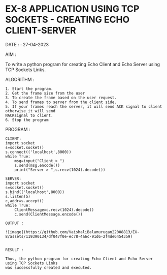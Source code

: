 # EX-8 APPLICATION USING TCP SOCKETS - CREATING ECHO CLIENT-SERVER

DATE : : 27-04-2023

AIM :

To write a python program for creating Echo Client and Echo Server using TCP Sockets
Links.

ALGORITHM :
```
1. Start the program.
2. Get the frame size from the user
3. To create the frame based on the user request.
4. To send frames to server from the client side.
5. If your frames reach the server, it will send ACK signal to client otherwise it will send
NACKsignal to client.
6. Stop the program
```

PROGRAM :
```
CLIENT:
import socket
s=socket.socket()
s.connect(('localhost',8000))
while True:
    msg=input("Client > ")
    s.send(msg.encode())
    print("Server > ",s.recv(1024).decode())
```
```
SERVER:
import socket
s=socket.socket()
s.bind(('localhost',8000))
s.listen(5)
c,addr=s.accept()
while True:
    ClientMessage=c.recv(1024).decode()
    c.send(ClientMessage.encode())

OUTPUT :

![image](https://github.com/VaishaliBalamurugan22008813/EX-8/assets/119390134/df047f0e-ec78-4a6c-91d6-2f4de6454359)


RESULT :

Thus, the python program for creating Echo Client and Echo Server using TCP Sockets Links
was successfully created and executed.
